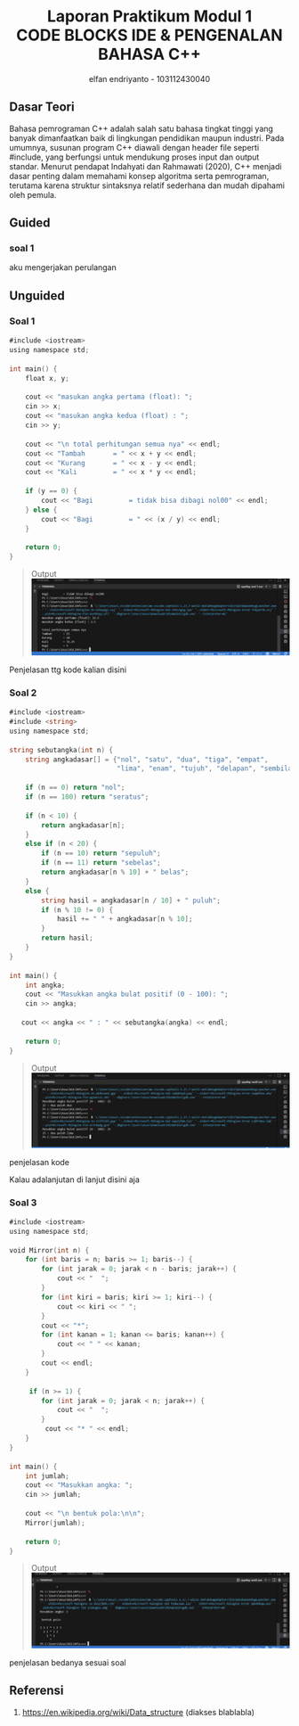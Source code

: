 # <h1 align="center">Laporan Praktikum Modul 1 <br>  CODE BLOCKS IDE & PENGENALAN BAHASA C++</h1>
<p align="center">elfan endriyanto - 103112430040</p>

## Dasar Teori

Bahasa pemrograman C++ adalah salah satu bahasa tingkat tinggi yang banyak dimanfaatkan baik di lingkungan pendidikan maupun industri. Pada umumnya, susunan program C++ diawali dengan header file seperti #include, yang berfungsi untuk mendukung proses input dan output standar. Menurut pendapat Indahyati dan Rahmawati (2020), C++ menjadi dasar penting dalam memahami konsep algoritma serta pemrograman, terutama karena struktur sintaksnya relatif sederhana dan mudah dipahami oleh pemula.



## Guided

### soal 1

aku mengerjakan perulangan

## Unguided

### Soal 1

```go
#include <iostream>
using namespace std;

int main() {
    float x, y;

    cout << "masukan angka pertama (float): ";
    cin >> x;
    cout << "masukan angka kedua (float) : ";
    cin >> y;

    cout << "\n total perhitungan semua nya" << endl;
    cout << "Tambah       = " << x + y << endl;
    cout << "Kurang       = " << x - y << endl;
    cout << "Kali         = " << x * y << endl;

    if (y == 0) {
        cout << "Bagi         = tidak bisa dibagi nol00" << endl;
    } else {
        cout << "Bagi         = " << (x / y) << endl;
    }

    return 0;
}

```

> Output
> ![Screenshot bagian x](1.png)

Penjelasan ttg kode kalian disini

### Soal 2

```go
#include <iostream>
#include <string>
using namespace std;

string sebutangka(int n) {
    string angkadasar[] = {"nol", "satu", "dua", "tiga", "empat",
                           "lima", "enam", "tujuh", "delapan", "sembilan"};

    if (n == 0) return "nol";
    if (n == 100) return "seratus";

    if (n < 10) {
        return angkadasar[n];
    } 
    else if (n < 20) {
        if (n == 10) return "sepuluh";
        if (n == 11) return "sebelas";
        return angkadasar[n % 10] + " belas";
    } 
    else {
        string hasil = angkadasar[n / 10] + " puluh";
        if (n % 10 != 0) {
            hasil += " " + angkadasar[n % 10];
        }
        return hasil;
    }
}

int main() {
    int angka;
    cout << "Masukkan angka bulat positif (0 - 100): ";
    cin >> angka;

   cout << angka << " : " << sebutangka(angka) << endl;

    return 0;
}

```

> Output
> ![Screenshot bagian x](2.png)

penjelasan kode

Kalau adalanjutan di lanjut disini aja

### Soal 3

```go
#include <iostream>
using namespace std;

void Mirror(int n) {
    for (int baris = n; baris >= 1; baris--) {
        for (int jarak = 0; jarak < n - baris; jarak++) {
            cout << "  ";
        }
        for (int kiri = baris; kiri >= 1; kiri--) {
            cout << kiri << " ";
        }
        cout << "*";
        for (int kanan = 1; kanan <= baris; kanan++) {
            cout << " " << kanan;
        }
        cout << endl;
    }

     if (n >= 1) {
        for (int jarak = 0; jarak < n; jarak++) {
            cout << "  ";
        }
         cout << "* " << endl;
    }
}

int main() {
    int jumlah;
    cout << "Masukkan angka: ";
    cin >> jumlah;

    cout << "\n bentuk pola:\n\n";
    Mirror(jumlah);

    return 0;
}

```

> Output
> ![Screenshot bagian x](3.png)

penjelasan bedanya sesuai soal

## Referensi

1. https://en.wikipedia.org/wiki/Data_structure (diakses blablabla)

